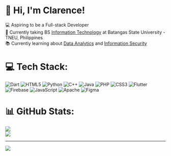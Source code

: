 # 👋 Hi, I'm Clarence!</br>
💻 Aspiring to be a Full-stack Developer</br>
🏬 Currently taking BS [Information Technology](https://youtu.be/XZrckLYqdys?si=N6fmIfA13jzuT0sp) at Batangas State University - TNEU, Philippines</br>
📚 Currently learning about [Data Analytics](https://youtu.be/yZvFH7B6gKI?si=SzSjhlMLt7hbKc9x) and [Information Security](https://youtu.be/WrsPDjyV5xQ?si=M4KV35rcMDdQS3W6)</br>

# 💻 Tech Stack:
![Dart](https://img.shields.io/badge/dart-%230175C2.svg?style=for-the-badge&logo=dart&logoColor=white) ![HTML5](https://img.shields.io/badge/html5-%23E34F26.svg?style=for-the-badge&logo=html5&logoColor=white) ![Python](https://img.shields.io/badge/python-3670A0?style=for-the-badge&logo=python&logoColor=ffdd54) ![C++](https://img.shields.io/badge/c++-%2300599C.svg?style=for-the-badge&logo=c%2B%2B&logoColor=white) ![Java](https://img.shields.io/badge/java-%23ED8B00.svg?style=for-the-badge&logo=openjdk&logoColor=white) ![PHP](https://img.shields.io/badge/php-%23777BB4.svg?style=for-the-badge&logo=php&logoColor=white) ![CSS3](https://img.shields.io/badge/css3-%231572B6.svg?style=for-the-badge&logo=css3&logoColor=white) ![Flutter](https://img.shields.io/badge/Flutter-%2302569B.svg?style=for-the-badge&logo=Flutter&logoColor=white) ![Firebase](https://img.shields.io/badge/firebase-%23039BE5.svg?style=for-the-badge&logo=firebase) ![JavaScript](https://img.shields.io/badge/javascript-%23323330.svg?style=for-the-badge&logo=javascript&logoColor=%23F7DF1E) ![Apache](https://img.shields.io/badge/apache-%23D42029.svg?style=for-the-badge&logo=apache&logoColor=white) ![Figma](https://img.shields.io/badge/figma-%23F24E1E.svg?style=for-the-badge&logo=figma&logoColor=white)
# 📊 GitHub Stats:
![](https://github-readme-stats.vercel.app/api?username=CastroClarence&theme=chartreuse-dark&hide_border=false&include_all_commits=true&count_private=false)<br/>
![](https://github-readme-stats.vercel.app/api/top-langs/?username=CastroClarence&theme=chartreuse-dark&hide_border=false&include_all_commits=true&count_private=false&layout=compact)

---
[![](https://visitcount.itsvg.in/api?id=CastroClarence&icon=0&color=0)](https://visitcount.itsvg.in)

<!-- Proudly created with GPRM ( https://gprm.itsvg.in ) -->
